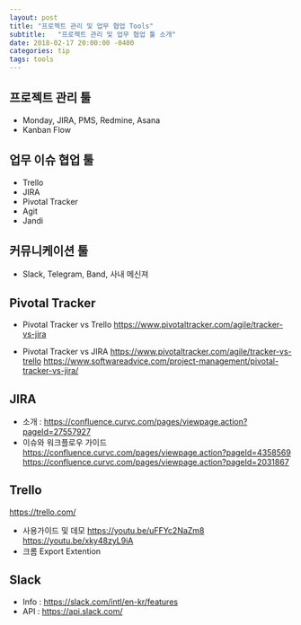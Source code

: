 ```yaml
---
layout: post
title: "프로젝트 관리 및 업무 협업 Tools"
subtitle:   "프로젝트 관리 및 업무 협업 툴 소개"
date: 2018-02-17 20:00:00 -0400
categories: tip
tags: tools
---
```


## 프로젝트 관리 툴
- Monday, JIRA, PMS, Redmine, Asana
- Kanban Flow

## 업무 이슈 협업 툴
- Trello
- JIRA
- Pivotal Tracker 
- Agit 
- Jandi

## 커뮤니케이션 툴
- Slack, Telegram, Band, 사내 메신져


## Pivotal Tracker
- Pivotal Tracker vs Trello
https://www.pivotaltracker.com/agile/tracker-vs-jira

- Pivotal Tracker vs JIRA
https://www.pivotaltracker.com/agile/tracker-vs-trello
https://www.softwareadvice.com/project-management/pivotal-tracker-vs-jira/

## JIRA 
- 소개 : https://confluence.curvc.com/pages/viewpage.action?pageId=27557927
- 이슈와 워크플로우 가이드
https://confluence.curvc.com/pages/viewpage.action?pageId=4358569
https://confluence.curvc.com/pages/viewpage.action?pageId=2031867

## Trello
https://trello.com/
- 사용가이드 및 데모 
https://youtu.be/uFFYc2NaZm8
https://youtu.be/xky48zyL9iA
- 크롬 Export Extention

## Slack
- Info : https://slack.com/intl/en-kr/features
- API : https://api.slack.com/


